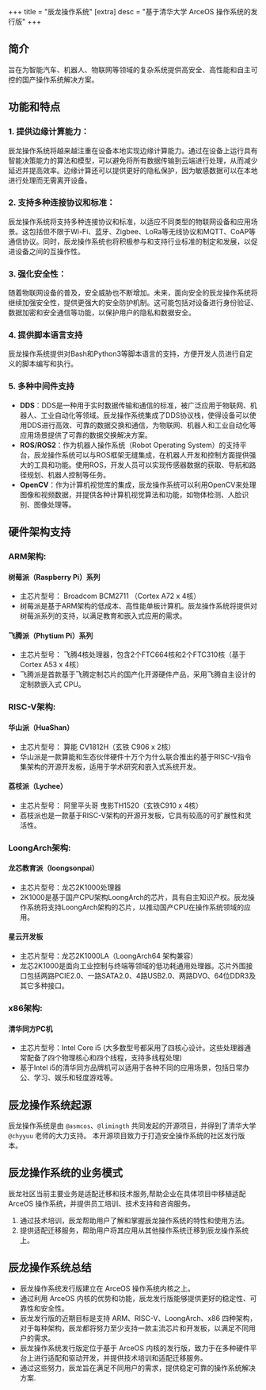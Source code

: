 +++
title = "辰龙操作系统"
[extra]
desc = "基于清华大学 ArceOS 操作系统的发行版"
+++

<div class='index-container'>

## 简介
旨在为智能汽车、机器人、物联网等领域的复杂系统提供高安全、高性能和自主可控的国产操作系统解决方案。
<div class="section-line"></div>

## 功能和特点
### 1. 提供边缘计算能力：
辰龙操作系统将越来越注重在设备本地实现边缘计算能力。通过在设备上运行具有智能决策能力的算法和模型，可以避免将所有数据传输到云端进行处理，从而减少延迟并提高效率。边缘计算还可以提供更好的隐私保护，因为敏感数据可以在本地进行处理而无需离开设备。
 
### 2. 支持多种连接协议和标准：
辰龙操作系统将支持多种连接协议和标准，以适应不同类型的物联网设备和应用场景。这包括但不限于Wi-Fi、蓝牙、Zigbee、LoRa等无线协议和MQTT、CoAP等通信协议。同时，辰龙操作系统也将积极参与和支持行业标准的制定和发展，以促进设备之间的互操作性。

### 3. 强化安全性：
随着物联网设备的普及，安全威胁也不断增加。未来，面向安全的辰龙操作系统将继续加强安全性，提供更强大的安全防护机制。这可能包括对设备进行身份验证、数据加密和安全通信等功能，以保护用户的隐私和数据安全。

### 4. 提供脚本语言支持
辰龙操作系统提供对Bash和Python3等脚本语言的支持，方便开发人员进行自定义的脚本编写和执行。

### 5. 多种中间件支持
- **DDS**：DDS是一种用于实时数据传输和通信的标准，被广泛应用于物联网、机器人、工业自动化等领域。辰龙操作系统集成了DDS协议栈，使得设备可以使用DDS进行高效、可靠的数据交换和通信，为物联网、机器人和工业自动化等应用场景提供了可靠的数据交换解决方案。
- **ROS/ROS2**：作为机器人操作系统（Robot Operating System）的支持平台，辰龙操作系统可以与ROS框架无缝集成，在机器人开发和控制方面提供强大的工具和功能。使用ROS，开发人员可以实现传感器数据的获取、导航和路径规划、机器人控制等任务。
- **OpenCV**：作为计算机视觉库的集成，辰龙操作系统可以利用OpenCV来处理图像和视频数据，并提供各种计算机视觉算法和功能，如物体检测、人脸识别、图像处理等。

<div class="section-line"></div>

## 硬件架构支持
### ARM架构:
#### 树莓派（Raspberry Pi）系列
- 主芯片型号： Broadcom BCM2711 （Cortex A72 x 4核）
- 树莓派是基于ARM架构的低成本、高性能单板计算机。辰龙操作系统将提供对树莓派系列的支持，以满足教育和嵌入式应用的需求。
#### 飞腾派（Phytium Pi）系列
- 主芯片型号： 飞腾4核处理器，包含2个FTC664核和2个FTC310核（基于Cortex A53 x 4核）
- 飞腾派是首款基于飞腾定制芯片的国产化开源硬件产品，采用飞腾自主设计的定制款嵌入式 CPU。
### RISC-V架构:
#### 华山派（HuaShan）
- 主芯片型号： 算能 CV1812H（玄铁 C906 x 2核）
- 华山派是一款算能和生态伙伴硬件十万个为什么联合推出的基于RISC-V指令集架构的开源开发板，适用于学术研究和嵌入式系统开发。
#### 荔枝派（Lychee）
- 主芯片型号： 阿里平头哥 曳影TH1520（玄铁C910 x 4核）
- 荔枝派也是一款基于RISC-V架构的开源开发板，它具有较高的可扩展性和灵活性。
### LoongArch架构:
#### 龙芯教育派（loongsonpai）
- 主芯片型号：龙芯2K1000处理器
- 2K1000是基于国产CPU架构LoongArch的芯片，具有自主知识产权。辰龙操作系统将支持LoongArch架构的芯片，以推动国产CPU在操作系统领域的应用。
#### 星云开发板
- 主芯片型号：龙芯2K1000LA（LoongArch64 架构兼容）
- 龙芯2K1000是面向工业控制与终端等领域的低功耗通用处理器。芯片外围接口包括两路PCIE2.0、一路SATA2.0、4路USB2.0、两路DVO、64位DDR3及其它多种接口。
### x86架构:
#### 清华同方PC机
- 主芯片型号：Intel Core i5 (大多数型号都采用了四核心设计。这些处理器通常配备了四个物理核心和四个线程，支持多线程处理)
- 基于Intel i5的清华同方品牌机可以适用于各种不同的应用场景，包括日常办公、学习、娱乐和轻度游戏等。

<div class="section-line"></div>

## 辰龙操作系统起源
辰龙操作系统是由 ```@asmcos```、```@limingth``` 共同发起的开源项目，并得到了清华大学 ```@chyyuu``` 老师的大力支持。 本开源项目致力于打造安全操作系统的社区发行版本。
 
## 辰龙操作系统的业务模式
辰龙社区当前主要业务是适配迁移和技术服务,帮助企业在具体项目中移植适配 ArceOS 操作系统，并提供员工培训、技术支持和咨询服务。
1. 通过技术培训，辰龙帮助用户了解和掌握辰龙操作系统的特性和使用方法。
2. 提供适配迁移服务，帮助用户将其应用从其他操作系统迁移到辰龙操作系统上。

## 辰龙操作系统总结
- 辰龙操作系统发行版建立在 ArceOS 操作系统内核之上。
- 通过利用 ArceOS 内核的优势和功能，辰龙发行版能够提供更好的稳定性、可靠性和安全性。
- 辰龙发行版的近期目标是支持 ARM、RISC-V、LoongArch、x86 四种架构，对于每种架构，辰龙都将努力至少支持一款主流芯片和开发板，以满足不同用户的需求。
- 辰龙操作系统发行版定位于基于 ArceOS 内核的发行版，致力于在多种硬件平台上进行适配和驱动开发，并提供技术培训和适配迁移服务。
- 通过这些努力，辰龙旨在满足不同用户的需求，提供稳定可靠的操作系统解决方案.
  

</div>